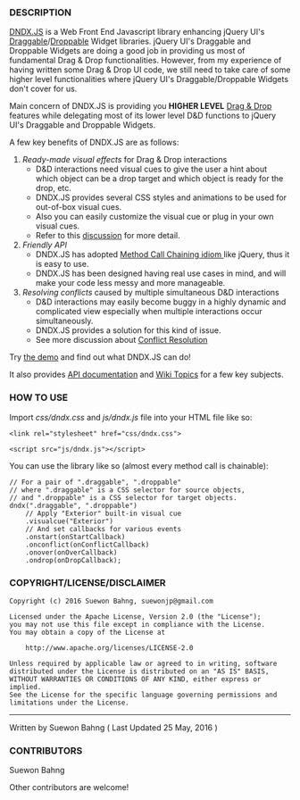 ### DESCRIPTION
[DNDX.JS](http://suewonjp.github.io/DNDX.JS/) is a Web Front End Javascript library enhancing jQuery UI's [Draggable](http://api.jqueryui.com/draggable/ "")/[Droppable](http://api.jqueryui.com/droppable/ "") Widget libraries. jQuery UI's Draggable and Droppable Widgets are doing a good job in providing us most of fundamental Drag & Drop functionalities. However, from my experience of having written some Drag & Drop UI code, we still need to take care of some higher level functionalities where jQuery UI's Draggable/Droppable Widgets don't cover for us.

Main concern of DNDX.JS is providing you **HIGHER LEVEL** [Drag & Drop](https://en.wikipedia.org/wiki/Drag_and_drop) features while delegating most of its lower level D&D functions to jQuery UI's Draggable and Droppable Widgets.

A few key benefits of DNDX.JS are as follows:

1. _Ready-made visual effects_ for Drag & Drop interactions
    - D&D interactions need visual cues to give the user a hint about which object can be a drop target and which object is ready for the drop, etc.
    - DNDX.JS provides several CSS styles and animations to be used for out-of-box visual cues.
    - Also you can easily customize the visual cue or plug in your own visual cues.
    - Refer to this [discussion](https://github.com/suewonjp/DNDX.JS/wiki/Visual-Cues) for more detail.
1. _Friendly API_
    - DNDX.JS has adopted [Method Call Chaining idiom ](https://en.wikipedia.org/wiki/Method_chaining) like jQuery, thus it is easy to use.
    - DNDX.JS has been designed having real use cases in mind, and will make your code less messy and more manageable.
1. _Resolving conflicts_ caused by multiple simultaneous D&D interactions
    - D&D interactions may easily become buggy in a highly dynamic and complicated view especially when multiple interactions occur simultaneously.
    - DNDX.JS provides a solution for this kind of issue.
    - See more discussion about [Conflict Resolution](https://github.com/suewonjp/DNDX.JS/wiki/DNDX.JS-Topic---Drag-&-Drop-Conflict-Resolution)

Try [the demo](http://suewonjp.github.io/DNDX.JS/) and find out what DNDX.JS can do!

It also provides [API documentation](https://github.com/suewonjp/DNDX.JS/blob/master/api-docs.md) and [Wiki Topics](https://github.com/suewonjp/DNDX.JS/wiki) for a few key subjects.

### HOW TO USE
Import _css/dndx.css_ and _js/dndx.js_ file into your HTML file like so:

    <link rel="stylesheet" href="css/dndx.css">

    <script src="js/dndx.js"></script>

You can use the library like so (almost every method call is chainable):

    // For a pair of ".draggable", ".droppable"
    // where ".draggable" is a CSS selector for source objects,
    // and ".droppable" is a CSS selector for target objects.
    dndx(".draggable", ".droppable")
        // Apply "Exterior" built-in visual cue
        .visualcue("Exterior") 
        // And set callbacks for various events
        .onstart(onStartCallback)
        .onconflict(onConflictCallback)
        .onover(onOverCallback)
        .ondrop(onDropCallback);

### COPYRIGHT/LICENSE/DISCLAIMER

    Copyright (c) 2016 Suewon Bahng, suewonjp@gmail.com
    
    Licensed under the Apache License, Version 2.0 (the "License");
    you may not use this file except in compliance with the License.
    You may obtain a copy of the License at
    
        http://www.apache.org/licenses/LICENSE-2.0
    
    Unless required by applicable law or agreed to in writing, software
    distributed under the License is distributed on an "AS IS" BASIS,
    WITHOUT WARRANTIES OR CONDITIONS OF ANY KIND, either express or implied.
    See the License for the specific language governing permissions and
    limitations under the License.

* * *
Written by Suewon Bahng   ( Last Updated 25 May, 2016 )

### CONTRIBUTORS
Suewon Bahng  

Other contributors are welcome!
